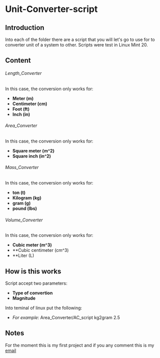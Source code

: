 # Unit-Converter-script
## Introduction
Into each of the folder there are a script that you will let's go to use for to converter unit of a system to other. Scripts were test in Linux Mint 20.

## Content
###### Length_Converter
In this case, the conversion only works for:

   - **Meter (m)**
   - **Centimeter (cm)**
   - **Foot (ft)**
   - **Inch (in)**

###### Area_Converter
In this case, the conversion only works for:

   - **Square meter (m^2)**
   - **Square inch (in^2)**

###### Mass_Converter
In this case, the conversion only works for:

   - **ton (t)**
   - **Kilogram (kg)**
   - **gram (g)**
   - **pound (lbs)**

###### Volume_Converter
In this case, the conversion only works for:

   - **Cubic meter (m^3)**
   - **Cubic centimeter (cm^3)
   - **Liter (L)
## How is this works
Script accept two parameters:

   - **Type of convertion**
   - **Magnitude**

Into teminal of linux put the following:

   - _For example_:
   	 Area_Converter/AC_script kg2gram 2.5

## Notes
For the moment this is my first project and if you any comment this is my [email](ingdramirezs@gmail.com)

